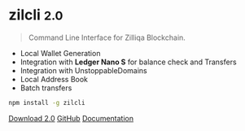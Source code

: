 <!-- _coverpage.md -->

# zilcli <small>2.0</small>

> Command Line Interface for Zilliqa Blockchain.

- Local Wallet Generation
- Integration with **Ledger Nano S** for balance check and Transfers
- Integration with UnstoppableDomains
- Local Address Book
- Batch transfers


```bash
npm install -g zilcli
```

[Download 2.0](https://github.com/micovi/zilcli/releases)
[GitHub](https://github.com/micovi/zilcli/)
[Documentation](#zilcli)
